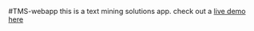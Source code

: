 #TMS-webapp
this is a text mining solutions app. check out a [live demo here](https://wordcount-stage-cy.herokuapp.com)

